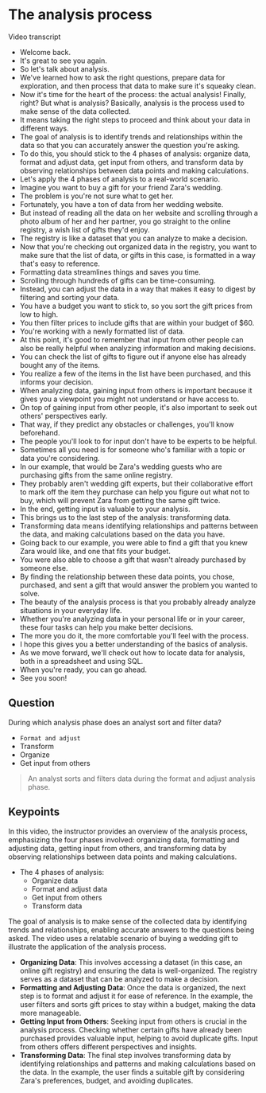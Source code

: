 # The analysis process

Video transcript

- Welcome back.
- It's great to see you again.
- So let's talk about analysis.
- We've learned how to ask the right questions, prepare data for exploration, and then process that data to make sure it's squeaky clean.
- Now it's time for the heart of the process: the actual analysis! Finally, right? But what is analysis? Basically, analysis is the process used to make sense of the data collected.
- It means taking the right steps to proceed and think about your data in different ways.
- The goal of analysis is to identify trends and relationships within the data so that you can accurately answer the question you're asking.
- To do this, you should stick to the 4 phases of analysis: organize data, format and adjust data, get input from others, and transform data by observing relationships between data points and making calculations.
- Let's apply the 4 phases of analysis to a real-world scenario.
- Imagine you want to buy a gift for your friend Zara's wedding.
- The problem is you're not sure what to get her.
- Fortunately, you have a ton of data from her wedding website.
- But instead of reading all the data on her website and scrolling through a photo album of her and her partner, you go straight to the online registry, a wish list of gifts they'd enjoy.
- The registry is like a dataset that you can analyze to make a decision.
- Now that you're checking out organized data in the registry, you want to make sure that the list of data, or gifts in this case, is formatted in a way that's easy to reference.
- Formatting data streamlines things and saves you time.
- Scrolling through hundreds of gifts can be time-consuming.
- Instead, you can adjust the data in a way that makes it easy to digest by filtering and sorting your data.
- You have a budget you want to stick to, so you sort the gift prices from low to high.
- You then filter prices to include gifts that are within your budget of $60.
- You're working with a newly formatted list of data.
- At this point, it's good to remember that input from other people can also be really helpful when analyzing information and making decisions.
- You can check the list of gifts to figure out if anyone else has already bought any of the items.
- You realize a few of the items in the list have been purchased, and this informs your decision.
- When analyzing data, gaining input from others is important because it gives you a viewpoint you might not understand or have access to.
- On top of gaining input from other people, it's also important to seek out others' perspectives early.
- That way, if they predict any obstacles or challenges, you'll know beforehand.
- The people you'll look to for input don't have to be experts to be helpful.
- Sometimes all you need is for someone who's familiar with a topic or data you're considering.
- In our example, that would be Zara's wedding guests who are purchasing gifts from the same online registry.
- They probably aren't wedding gift experts, but their collaborative effort to mark off the item they purchase can help you figure out what not to buy, which will prevent Zara from getting the same gift twice.
- In the end, getting input is valuable to your analysis.
- This brings us to the last step of the analysis: transforming data.
- Transforming data means identifying relationships and patterns between the data, and making calculations based on the data you have.
- Going back to our example, you were able to find a gift that you knew Zara would like, and one that fits your budget.
- You were also able to choose a gift that wasn't already purchased by someone else.
- By finding the relationship between these data points, you chose, purchased, and sent a gift that would answer the problem you wanted to solve.
- The beauty of the analysis process is that you probably already analyze situations in your everyday life.
- Whether you're analyzing data in your personal life or in your career, these four tasks can help you make better decisions.
- The more you do it, the more comfortable you'll feel with the process.
- I hope this gives you a better understanding of the basics of analysis.
- As we move forward, we'll check out how to locate data for analysis, both in a spreadsheet and using SQL.
- When you're ready, you can go ahead.
- See you soon!

## Question

During which analysis phase does an analyst sort and filter data?

- `Format and adjust`
- Transform
- Organize
- Get input from others

> An analyst sorts and filters data during the format and adjust analysis phase.

## Keypoints

In this video, the instructor provides an overview of the analysis process, emphasizing the four phases involved: organizing data, formatting and adjusting data, getting input from others, and transforming data by observing relationships between data points and making calculations.

- The 4 phases of analysis:
  - Organize data
  - Format and adjust data
  - Get input from others
  - Transform data

The goal of analysis is to make sense of the collected data by identifying trends and relationships, enabling accurate answers to the questions being asked. The video uses a relatable scenario of buying a wedding gift to illustrate the application of the analysis process.

- **Organizing Data**: This involves accessing a dataset (in this case, an online gift registry) and ensuring the data is well-organized. The registry serves as a dataset that can be analyzed to make a decision.
- **Formatting and Adjusting Data**: Once the data is organized, the next step is to format and adjust it for ease of reference. In the example, the user filters and sorts gift prices to stay within a budget, making the data more manageable.
- **Getting Input from Others**: Seeking input from others is crucial in the analysis process. Checking whether certain gifts have already been purchased provides valuable input, helping to avoid duplicate gifts. Input from others offers different perspectives and insights.
- **Transforming Data**: The final step involves transforming data by identifying relationships and patterns and making calculations based on the data. In the example, the user finds a suitable gift by considering Zara's preferences, budget, and avoiding duplicates.
